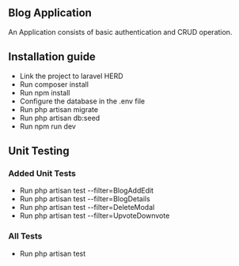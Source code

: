 

## Blog Application

An Application consists of basic authentication and CRUD operation.

## Installation guide

- Link the project to laravel HERD
- Run composer install
- Run npm install
- Configure the database in the .env file
- Run php artisan migrate
- Run php artisan db:seed
- Run npm run dev

## Unit Testing
### Added Unit Tests

- Run php artisan test --filter=BlogAddEdit
- Run php artisan test --filter=BlogDetails
- Run php artisan test --filter=DeleteModal
- Run php artisan test --filter=UpvoteDownvote

### All Tests

- Run php artisan test



